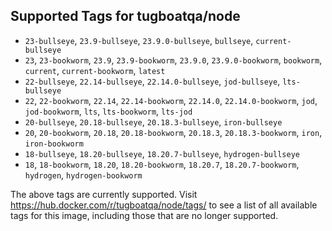 ## Supported Tags for tugboatqa/node

* `23-bullseye`, `23.9-bullseye`, `23.9.0-bullseye`, `bullseye`, `current-bullseye`
* `23`, `23-bookworm`, `23.9`, `23.9-bookworm`, `23.9.0`, `23.9.0-bookworm`, `bookworm`, `current`, `current-bookworm`, `latest`
* `22-bullseye`, `22.14-bullseye`, `22.14.0-bullseye`, `jod-bullseye`, `lts-bullseye`
* `22`, `22-bookworm`, `22.14`, `22.14-bookworm`, `22.14.0`, `22.14.0-bookworm`, `jod`, `jod-bookworm`, `lts`, `lts-bookworm`, `lts-jod`
* `20-bullseye`, `20.18-bullseye`, `20.18.3-bullseye`, `iron-bullseye`
* `20`, `20-bookworm`, `20.18`, `20.18-bookworm`, `20.18.3`, `20.18.3-bookworm`, `iron`, `iron-bookworm`
* `18-bullseye`, `18.20-bullseye`, `18.20.7-bullseye`, `hydrogen-bullseye`
* `18`, `18-bookworm`, `18.20`, `18.20-bookworm`, `18.20.7`, `18.20.7-bookworm`, `hydrogen`, `hydrogen-bookworm`

The above tags are currently supported. Visit https://hub.docker.com/r/tugboatqa/node/tags/ to see a list of all available tags for this image, including those that are no longer supported.
